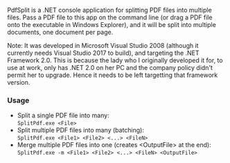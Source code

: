 PdfSplit is a .NET console application for splitting PDF files into multiple files. Pass a PDF file to this app on the command line (or drag a PDF file onto the executable in Windows Explorer), and it will be split into multiple documents, one document per page.

Note: It was developed in Microsoft Visual Studio 2008 (although it currently needs Visual Studio 2017 to build), and targeting the .NET Framework 2.0. This is because the lady who I originally developed it for, to use at work, only has .NET 2.0 on her PC and the company policy didn't permit her to upgrade. Hence it needs to be left targetting that framework version.

<h3>Usage</h3>
<ul><li>Split a single PDF file into many:<br/>
  <code>SplitPdf.exe &lt;File&gt;</code></li>
<li>Split multiple PDF files into many (batching):<br/>
  <code>SplitPdf.exe &lt;File1&gt; &lt;File2&gt; &lt;...&gt; &lt;FileN&gt;</code></li>
<li>Merge multiple PDF files into one (creates &lt;OutputFile&gt; at the end):<br/>
<code>SplitPdf.exe -m &lt;File1&gt; &lt;File2&gt; &lt;...&gt; &lt;FileN&gt; &lt;OutputFile&gt;</code></li></ul>
